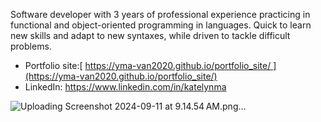 Software developer with 3 years of professional experience practicing in functional and object-oriented programming in languages. Quick to learn new skills and adapt to new syntaxes, while driven to tackle difficult problems.

* Portfolio site:[ https://yma-van2020.github.io/portfolio_site/ ](https://yma-van2020.github.io/portfolio_site/) 
* LinkedIn: https://www.linkedin.com/in/katelynma

![Uploading Screenshot 2024-09-11 at 9.14.54 AM.png…]()
